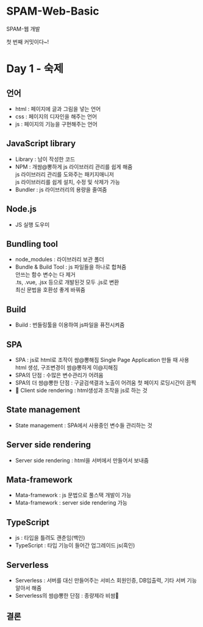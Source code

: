 # SPAM-Web-Basic

SPAM-웹 개발

첫 번째 커밋이다~!

# Day 1 - 숙제

## 언어

- html : 페이지에 글과 그림을 넣는 언어
- css : 페이지의 디자인을 해주는 언어
- js : 페이지의 기능을 구현해주는 언어

## JavaScript library

- Library : 남이 작성한 코드
- NPM : 개쌈@뽕하게 js 라이브러리 관리를 쉽게 해줌 <br/>
  js 라이브러리 관리를 도와주는 패키지매니저<br/>
  js 라이브러리를 쉽게 설치, 수정 및 삭제가 가능 <br/>
- Bundler : js 라이브러리의 용량을 줄여줌

## Node.js

- JS 실행 도우미

## Bundling tool

- node_modules : 라이브러리 보관 폴더
- Bundle & Build Tool : js 파일들을 하나로 합쳐줌<br/>
  안쓰는 함수 변수는 다 제거<br/>
  .ts, .vue, .jsx 등으로 개발된것 모두 .js로 변환<br/>
  최신 문법을 호환성 좋게 바꿔줌

## Build

- Build : 번들링툴을 이용하여 js파일을 퓨전시켜줌

## SPA

- SPA : js로 html로 조작이 쌈@뽕해짐
  Single Page Application 만들 때 사용
  html 생성, 구조변경이 쌈@뽕하게 이@지해짐
- SPA의 단점 : 수많은 변수관리가 어려움
- SPA의 더 쌈@뽕한 단점 : 구글검색결과 노출이 어려움
  첫 페이지 로딩시간이 끔찍
- 🥵 Client side rendering : html생성과 조작을 js로 하는 것

## State management

- State management : SPA에서 사용중인 변수들 관리하는 것

## Server side rendering

- Server side rendering : html을 서버에서 만들어서 보내줌

## Mata-framework

- Mata-framework : js 문법으로 풀스택 개발이 가능
- Mata-framework : server side rendering 가능

## TypeScript

- js : 타입을 틀려도 괜춘임(백인)
- TypeScript : 타입 기능이 들어간 업그레이드 js(흑인)

## Serverless

- Serverless : 서버를 대신 만들어주는 서비스
  회원인증, DB입출력, 기타 서버 기능 알아서 해줌
- Serverless의 쌈@뽕한 단점 : 종량제라 비쌈🥵

## 결론
